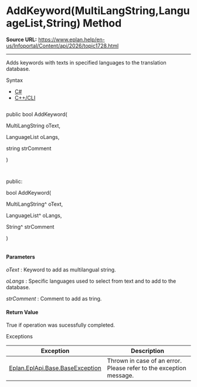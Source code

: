 # AddKeyword(MultiLangString,LanguageList,String) Method

**Source URL:** https://www.eplan.help/en-us/Infoportal/Content/api/2026/topic1728.html

---

Adds keywords with texts in specified languages to the translation database.

Syntax

- [C#](#i-syntax-CS)
- [C++/CLI](#i-syntax-CPP2005)

```
```
public bool AddKeyword( 

   MultiLangString oText,

   LanguageList oLangs,

   string strComment

)
```
```

```
```
public:

bool AddKeyword( 

   MultiLangString^ oText,

   LanguageList^ oLangs,

   String^ strComment

)
```
```

#### Parameters

*oText*
:   Keyword to add as multilangual string.

*oLangs*
:   Specific languages used to select from text and to add to the database.

*strComment*
:   Comment to add as tring.

#### Return Value

True if operation was sucessfully completed.

Exceptions

| Exception | Description |
| --- | --- |
| [Eplan.EplApi.Base.BaseException](Eplan.EplApi.Baseu~Eplan.EplApi.Base.BaseException.html) | Thrown in case of an error. Please refer to the exception message. |
